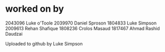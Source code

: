 # worked on by 
2043096 Luke o'Toole
2039970 Daniel Sproson
1804833 Luke Simpson
2009613 Rehan Shafique
1808236 Crolos Masaud
1817467 Ahmad Rashid Daudzai

Uploaded to github by Luke Simpson
